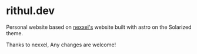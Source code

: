 # rithul.dev

Personal website based on [nexxel's](https://github.com/nexxeln/nexxel.dev) website built with astro on the Solarized theme.

Thanks to nexxel, Any changes are welcome!